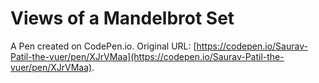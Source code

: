 # Views of a Mandelbrot Set

A Pen created on CodePen.io. Original URL: [https://codepen.io/Saurav-Patil-the-vuer/pen/XJrVMaa](https://codepen.io/Saurav-Patil-the-vuer/pen/XJrVMaa).

